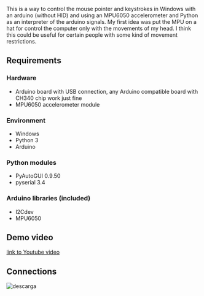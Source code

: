 
This is a way to control the mouse pointer and keystrokes in Windows with an arduino (without HID) and using an MPU6050 accelerometer and 
 Python as an interpreter of the arduino signals. My first idea was put the MPU on a hat for control the computer only with the movements
 of my head. I think this could be useful for certain people with some kind of movement restrictions.

## Requirements
### Hardware
* Arduino board with USB connection, any Arduino compatible board with CH340 chip work just fine
* MPU6050 accelerometer module

### Environment
* Windows
* Python 3
* Arduino

### Python modules
* PyAutoGUI 0.9.50
* pyserial 3.4

### Arduino libraries (included)
* I2Cdev
* MPU6050

## Demo video
[link to Youtube video](https://www.youtube.com/watch?v=THH6gRp2mJc)

## Connections
![descarga](https://user-images.githubusercontent.com/73800954/120404151-1b552e80-c31c-11eb-94d2-fb48dabf25dd.jpg)
